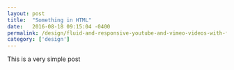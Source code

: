 ```yaml
---
layout: post
title:  "Something in HTML"
date:   2016-08-18 09:15:04 -0400
permalink: /design/fluid-and-responsive-youtube-and-vimeo-videos-with-fluidvids-js/
category: ['design']
---
```


This is a very simple post
